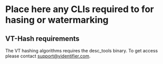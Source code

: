 # Place here any CLIs required to for hasing or watermarking

## VT-Hash requirements
The VT hashing algorithms requires the desc_tools binary. To get access please contact support@videntifier.com.


